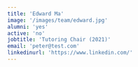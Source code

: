 ```yaml
---
title: 'Edward Ma'
image: '/images/team/edward.jpg'
alumni: 'yes'
active: 'no'
jobtitle: 'Tutoring Chair (2021)'
email: 'peter@test.com'
linkedinurl: 'https://www.linkedin.com/'
---
```

